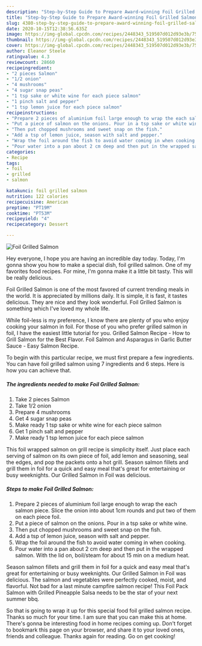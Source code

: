 ```yaml
---
description: "Step-by-Step Guide to Prepare Award-winning Foil Grilled Salmon"
title: "Step-by-Step Guide to Prepare Award-winning Foil Grilled Salmon"
slug: 4380-step-by-step-guide-to-prepare-award-winning-foil-grilled-salmon
date: 2020-10-15T12:38:56.635Z
image: https://img-global.cpcdn.com/recipes/2448343_519507d012d93e3b/751x532cq70/foil-grilled-salmon-recipe-main-photo.jpg
thumbnail: https://img-global.cpcdn.com/recipes/2448343_519507d012d93e3b/751x532cq70/foil-grilled-salmon-recipe-main-photo.jpg
cover: https://img-global.cpcdn.com/recipes/2448343_519507d012d93e3b/751x532cq70/foil-grilled-salmon-recipe-main-photo.jpg
author: Eleanor Steele
ratingvalue: 4.3
reviewcount: 28660
recipeingredient:
- "2 pieces Salmon"
- "1/2 onion"
- "4 mushrooms"
- "4 sugar snap peas"
- "1 tsp sake or white wine for each piece salmon"
- "1 pinch salt and pepper"
- "1 tsp lemon juice for each piece salmon"
recipeinstructions:
- "Prepare 2 pieces of aluminium foil large enough to wrap the each salmon piece. Slice the onion into about 1cm rounds and put two of them on each piece foil."
- "Put a piece of salmon on the onions. Pour in a tsp sake or white wine."
- "Then put chopped mushrooms and sweet snap on the fish."
- "Add a tsp of lemon juice, season with salt and pepper."
- "Wrap the foil around the fish to avoid water coming in when cooking."
- "Pour water into a pan about 2 cm deep and then put in the wrapped salmon. With the lid on, boil/steam for about 15 min on a medium heat."
categories:
- Recipe
tags:
- foil
- grilled
- salmon

katakunci: foil grilled salmon 
nutrition: 122 calories
recipecuisine: American
preptime: "PT19M"
cooktime: "PT53M"
recipeyield: "4"
recipecategory: Dessert

---
```



![Foil Grilled Salmon](https://img-global.cpcdn.com/recipes/2448343_519507d012d93e3b/751x532cq70/foil-grilled-salmon-recipe-main-photo.jpg)

Hey everyone, I hope you are having an incredible day today. Today, I'm gonna show you how to make a special dish, foil grilled salmon. One of my favorites food recipes. For mine, I'm gonna make it a little bit tasty. This will be really delicious.

Foil Grilled Salmon is one of the most favored of current trending meals in the world. It is appreciated by millions daily. It is simple, it is fast, it tastes delicious. They are nice and they look wonderful. Foil Grilled Salmon is something which I've loved my whole life.

While foil-less is my preference, I know there are plenty of you who enjoy cooking your salmon in foil. For those of you who prefer grilled salmon in foil, I have the easiest little tutorial for you. Grilled Salmon Recipe - How to Grill Salmon for the Best Flavor. Foil Salmon and Asparagus in Garlic Butter Sauce - Easy Salmon Recipe.


To begin with this particular recipe, we must first prepare a few ingredients. You can have foil grilled salmon using 7 ingredients and 6 steps. Here is how you can achieve that.

<!--inarticleads1-->

##### The ingredients needed to make Foil Grilled Salmon:

1. Take 2 pieces Salmon
1. Take 1/2 onion
1. Prepare 4 mushrooms
1. Get 4 sugar snap peas
1. Make ready 1 tsp sake or white wine for each piece salmon
1. Get 1 pinch salt and pepper
1. Make ready 1 tsp lemon juice for each piece salmon


This foil wrapped salmon on grill recipe is simplicity itself. Just place each serving of salmon on its own piece of foil, add lemon and seasoning, seal the edges, and pop the packets onto a hot grill. Season salmon fillets and grill them in foil for a quick and easy meal that&#39;s great for entertaining or busy weeknights. Our Grilled Salmon in Foil was delicious. 

<!--inarticleads2-->

##### Steps to make Foil Grilled Salmon:

1. Prepare 2 pieces of aluminium foil large enough to wrap the each salmon piece. Slice the onion into about 1cm rounds and put two of them on each piece foil.
1. Put a piece of salmon on the onions. Pour in a tsp sake or white wine.
1. Then put chopped mushrooms and sweet snap on the fish.
1. Add a tsp of lemon juice, season with salt and pepper.
1. Wrap the foil around the fish to avoid water coming in when cooking.
1. Pour water into a pan about 2 cm deep and then put in the wrapped salmon. With the lid on, boil/steam for about 15 min on a medium heat.


Season salmon fillets and grill them in foil for a quick and easy meal that&#39;s great for entertaining or busy weeknights. Our Grilled Salmon in Foil was delicious. The salmon and vegetables were perfectly cooked, moist, and flavorful. Not bad for a last minute campfire salmon recipe! This Foil Pack Salmon with Grilled Pineapple Salsa needs to be the star of your next summer bbq. 

So that is going to wrap it up for this special food foil grilled salmon recipe. Thanks so much for your time. I am sure that you can make this at home. There's gonna be interesting food in home recipes coming up. Don't forget to bookmark this page on your browser, and share it to your loved ones, friends and colleague. Thanks again for reading. Go on get cooking!
